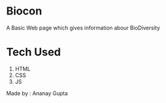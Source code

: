 # Biocon

A Basic Web page which gives information abour BioDiversity

# Tech Used

1. HTML
2. CSS
3. JS

Made by : Ananay Gupta
